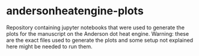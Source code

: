 # andersonheatengine-plots
Repository containing jupyter notebooks that were used to generate the plots for the manuscript on the Anderson dot heat engine.
Warning: these are the exact files used to generate the plots and some setup not explained here might be needed to run them.
